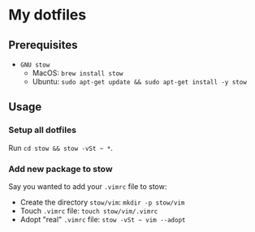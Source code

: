 # My dotfiles

## Prerequisites

* `GNU stow`
  * MacOS: `brew install stow`
  * Ubuntu: `sudo apt-get update && sudo apt-get install -y stow`

## Usage

### Setup all dotfiles

Run `cd stow && stow -vSt ~ *`.

### Add new package to stow

Say you wanted to add your `.vimrc` file to stow:
* Create the directory `stow/vim`: `mkdir -p stow/vim`
* Touch `.vimrc` file: `touch stow/vim/.vimrc`
* Adopt "real" `.vimrc` file: `stow -vSt ~ vim --adopt`


